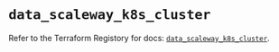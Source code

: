 # `data_scaleway_k8s_cluster`

Refer to the Terraform Registory for docs: [`data_scaleway_k8s_cluster`](https://registry.terraform.io/providers/scaleway/scaleway/2.27.0/docs/data-sources/k8s_cluster).
